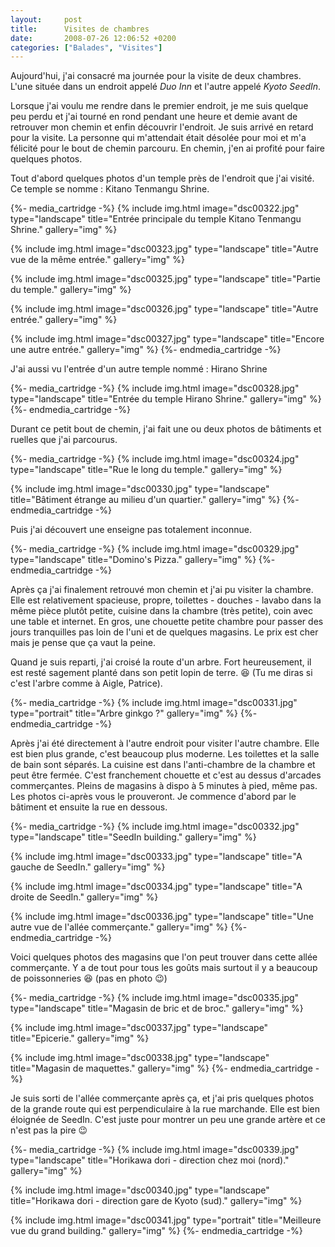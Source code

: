 ```yaml
---
layout:     post
title:      Visites de chambres
date:       2008-07-26 12:06:52 +0200
categories: ["Balades", "Visites"]
---
```


Aujourd'hui, j'ai consacré ma journée pour la visite de deux chambres. L'une située dans un endroit appelé *Duo Inn* et 
l'autre appelé *Kyoto SeedIn*.

<!--more-->

Lorsque j'ai voulu me rendre dans le premier endroit, je me suis quelque peu perdu et j'ai tourné en rond pendant
une heure et demie avant de retrouver mon chemin et enfin découvrir l'endroit. Je suis arrivé en retard pour la
visite. La personne qui m'attendait était désolée pour moi et m'a félicité pour le bout de chemin parcouru. En
chemin, j'en ai profité pour faire quelques photos.

Tout d'abord quelques photos d'un temple près de l'endroit que j'ai visité. Ce temple se nomme : Kitano Tenmangu
Shrine.

{%- media_cartridge -%}
{% include img.html
    image="dsc00322.jpg"
    type="landscape"
    title="Entrée principale du temple Kitano Tenmangu Shrine."
    gallery="img"
%}

{% include img.html
    image="dsc00323.jpg"
    type="landscape"
    title="Autre vue de la même entrée."
    gallery="img"
%}

{% include img.html
    image="dsc00325.jpg"
    type="landscape"
    title="Partie du temple."
    gallery="img"
%}

{% include img.html
    image="dsc00326.jpg"
    type="landscape"
    title="Autre entrée."
    gallery="img"
%}

{% include img.html
    image="dsc00327.jpg"
    type="landscape"
    title="Encore une autre entrée."
    gallery="img"
%}
{%- endmedia_cartridge -%}

J'ai aussi vu l'entrée d'un autre temple nommé : Hirano Shrine

{%- media_cartridge -%}
{% include img.html
    image="dsc00328.jpg"
    type="landscape"
    title="Entrée du temple Hirano Shrine."
    gallery="img"
%}
{%- endmedia_cartridge -%}

Durant ce petit bout de chemin, j'ai fait une ou deux photos de bâtiments et ruelles que j'ai parcourus.

{%- media_cartridge -%}
{% include img.html
    image="dsc00324.jpg"
    type="landscape"
    title="Rue le long du temple."
    gallery="img"
%}

{% include img.html
    image="dsc00330.jpg"
    type="landscape"
    title="Bâtiment étrange au milieu d'un quartier."
    gallery="img"
%}
{%- endmedia_cartridge -%}

Puis j'ai découvert une enseigne pas totalement inconnue.

{%- media_cartridge -%}
{% include img.html
    image="dsc00329.jpg"
    type="landscape"
    title="Domino's Pizza."
    gallery="img"
%}
{%- endmedia_cartridge -%}

Après ça j'ai finalement retrouvé mon chemin et j'ai pu visiter la chambre. Elle est relativement spacieuse,
propre, toilettes - douches - lavabo dans la même pièce plutôt petite, cuisine dans la chambre (très petite), coin
avec une table et internet. En gros, une chouette petite chambre pour passer des jours tranquilles pas loin de
l'uni et de quelques magasins. Le prix est cher mais je pense que ça vaut la peine.

Quand je suis reparti, j'ai croisé la route d'un arbre. Fort heureusement, il est resté sagement planté dans son
petit lopin de terre. :laughing: (Tu me diras si c'est l'arbre comme à Aigle, Patrice).

{%- media_cartridge -%}
{% include img.html
    image="dsc00331.jpg"
    type="portrait"
    title="Arbre ginkgo ?"
    gallery="img"
%}
{%- endmedia_cartridge -%}

Après j'ai été directement à l'autre endroit pour visiter l'autre chambre. Elle est bien plus grande, c'est
beaucoup plus moderne. Les toilettes et la salle de bain sont séparés. La cuisine est dans l'anti-chambre de la
chambre et peut être fermée. C'est franchement chouette et c'est au dessus d'arcades commerçantes. Pleins de
magasins à dispo à 5 minutes à pied, même pas. Les photos ci-après vous le prouveront. Je commence d'abord par le
bâtiment et ensuite la rue en dessous.

{%- media_cartridge -%}
{% include img.html
    image="dsc00332.jpg"
    type="landscape"
    title="SeedIn building."
    gallery="img"
%}

{% include img.html
    image="dsc00333.jpg"
    type="landscape"
    title="A gauche de SeedIn."
    gallery="img"
%}

{% include img.html
    image="dsc00334.jpg"
    type="landscape"
    title="A droite de SeedIn."
    gallery="img"
%}

{% include img.html
    image="dsc00336.jpg"
    type="landscape"
    title="Une autre vue de l'allée commerçante."
    gallery="img"
%}
{%- endmedia_cartridge -%}

Voici quelques photos des magasins que l'on peut trouver dans cette allée commerçante. Y a de tout pour tous les
goûts mais surtout il y a beaucoup de poissonneries :laughing: (pas en photo :wink:)

{%- media_cartridge -%}
{% include img.html
    image="dsc00335.jpg"
    type="landscape"
    title="Magasin de bric et de broc."
    gallery="img"
%}

{% include img.html
    image="dsc00337.jpg"
    type="landscape"
    title="Epicerie."
    gallery="img"
%}

{% include img.html
    image="dsc00338.jpg"
    type="landscape"
    title="Magasin de maquettes."
    gallery="img"
%}
{%- endmedia_cartridge -%}

Je suis sorti de l'allée commerçante après ça, et j'ai pris quelques photos de la grande route qui est
perpendiculaire à la rue marchande. Elle est bien éloignée de SeedIn. C'est juste pour montrer un peu une grande
artère et ce n'est pas la pire :wink:

{%- media_cartridge -%}
{% include img.html
    image="dsc00339.jpg"
    type="landscape"
    title="Horikawa dori - direction chez moi (nord)."
    gallery="img"
%}

{% include img.html
    image="dsc00340.jpg"
    type="landscape"
    title="Horikawa dori - direction gare de Kyoto (sud)."
    gallery="img"
%}

{% include img.html
    image="dsc00341.jpg"
    type="portrait"
    title="Meilleure vue du grand building."
    gallery="img"
%}
{%- endmedia_cartridge -%}
